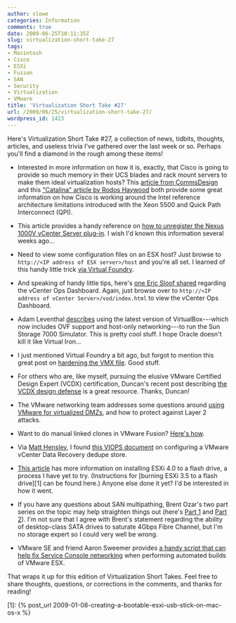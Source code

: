 ```yaml
---
author: slowe
categories: Information
comments: true
date: 2009-06-25T10:11:35Z
slug: virtualization-short-take-27
tags:
- Macintosh
- Cisco
- ESXi
- Fusion
- SAN
- Security
- Virtualization
- VMware
title: 'Virtualization Short Take #27'
url: /2009/06/25/virtualization-short-take-27/
wordpress_id: 1423
---
```


Here's Virtualization Short Take #27, a collection of news, tidbits, thoughts, articles, and useless trivia I've gathered over the last week or so. Perhaps you'll find a diamond in the rough among these items!

* Interested in more information on how it is, exactly, that Cisco is going to provide so much memory in their UCS blades and rack mount servers to make them ideal virtualization hosts? This [article from CommsDesign](http://www.commsdesign.com/article/printableArticle.jhtml?articleID=217700103) and this ["Catalina" article by Rodos Haywood](http://rodos.haywood.org/2009/06/nehalem-memory-with-catalina.html) both provide some great information on how Cisco is working around the Intel reference architecture limitations introduced with the Xeon 5500 and Quick Path Interconnect (QPI).

* This article provides a handy reference on [how to unregister the Nexus 1000V vCenter Server plug-in](http://malaysiavm.com/blog/how-to-remove-cisco-nexus-1000v-plugin/). I wish I'd known this information several weeks ago...

* Need to view some configuration files on an ESX host? Just browse to `http://<IP address of ESX server>/host` and you're all set. I learned of this handy little trick [via Virtual Foundry](http://virtualfoundry.blogspot.com/2009/06/another-http-file-trick.html).

* And speaking of handy little tips, here's [one Eric Sloof shared](http://www.ntpro.nl/blog/archives/1153-VMware-vCenter-Operational-Dashboard.html) regarding the vCenter Ops Dashboard. Again, just browse over to `http://<IP address of vCenter Server>/vod/index.html` to view the vCenter Ops Dashboard.

* Adam Leventhal [describes](http://blogs.sun.com/ahl/entry/ss_7000_simulator_update_plus) using the latest version of VirtualBox---which now includes OVF support and host-only networking---to run the Sun Storage 7000 Simulator. This is pretty cool stuff. I hope Oracle doesn't kill it like Virtual Iron...

* I just mentioned Virtual Foundry a bit ago, but forgot to mention this great post on [hardening the VMX file](http://virtualfoundry.blogspot.com/2009/04/hardening-vmx-file.html). Good stuff.

* For others who are, like myself, pursuing the elusive VMware Certified Design Expert (VCDX) certification, Duncan's recent post describing [the VCDX design defense](http://www.yellow-bricks.com/2009/06/16/vcdx-defense-the-blog-article/) is a great resource. Thanks, Duncan!

* The VMware networking team addresses some questions around [using VMware for virtualized DMZs](http://blogs.vmware.com/networking/2009/06/lets-talk-security-dmzs-vlans-and-l2-attacks.html), and how to protect against Layer 2 attacks.

* Want to do manual linked clones in VMware Fusion? [Here's how](http://communities.vmware.com/docs/DOC-5611).

* Via [Matt Hensley](http://matthensley.wordpress.com/2009/06/22/best-practices-for-vmware-data-recovery-vdr/), I found [this VIOPS document](http://viops.vmware.com/home/docs/DOC-1551) on configuring a VMware vCenter Data Recovery dedupe store.

* [This article](http://solori.wordpress.com/2009/05/22/preview-install-esxi-4-0-to-flash/) has more information on installing ESXi 4.0 to a flash drive, a process I have yet to try. (Instructions for [burning ESXi 3.5 to a flash drive][1] can be found here.) Anyone else done it yet? I'd be interested in how it went.

* If you have any questions about SAN multipathing, Brent Ozar's two part series on the topic may help straighten things out (here's [Part 1](http://www.brentozar.com/archive/2009/05/san-multipathing-part-1-what-are-paths/) and [Part 2](http://www.brentozar.com/archive/2009/05/san-multipathing-part-2-what-multipathing-does/)). I'm not sure that I agree with Brent's statement regarding the ability of desktop-class SATA drives to saturate 4Gbps Fibre Channel, but I'm no storage expert so I could very well be wrong.

* VMware SE and friend Aaron Sweemer provides [a handy script that can help fix Service Console networking](http://www.virtualinsanity.com/index.php/2009/05/27/scripted-esx-installation-reconfiguring-cos-networking-with-kickstart/) when performing automated builds of VMware ESX.

That wraps it up for this edition of Virtualization Short Takes. Feel free to share thoughts, questions, or corrections in the comments, and thanks for reading!

[1]: {% post_url 2009-01-08-creating-a-bootable-esxi-usb-stick-on-mac-os-x %}
